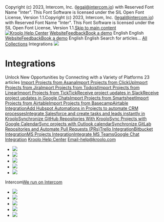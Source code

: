 Copyright (c) 2023, Intercom, Inc. (legal@intercom.io) with Reserved Font Name "Inter". This Font Software is licensed under the SIL Open Font License, Version 1.1.Copyright (c) 2023, Intercom, Inc. (legal@intercom.io) with Reserved Font Name "Inter". This Font Software is licensed under the SIL Open Font License, Version 1.1.[Skip to main content](https://help.kroolo.com/en/collections/9118200-integrations#main-content)
[![Kroolo Help Center](https://downloads.intercomcdn.com/i/o/h4qkzypg/611116/ee699fbf23fef0f6d8d4f666d84c/37cdcedd14003d8fdcfdeda0a05c09cb)](https://help.kroolo.com/en/)
[Website](https://kroolo.com/)[Feedback](https://kroolo.featurebase.app/)[Book a demo](https://kroolo.com/book-demo)
English
English
[Website](https://kroolo.com/)[Feedback](https://kroolo.featurebase.app/)[Book a demo](https://kroolo.com/book-demo)
English
English
Search for articles...
[All Collections](https://help.kroolo.com/en/)
Integrations
![](https://downloads.intercomcdn.com/i/o/569725/905105e270ee0c4a17c8584f/461b500809a608efa816c12d91544664.png)
# Integrations
Unlock New Opportunities by Connecting with a Variety of Platforms
23 articles
[Import Projects from Asana](https://help.kroolo.com/en/articles/9271668-import-projects-from-asana)[Import Projects from ClickUp](https://help.kroolo.com/en/articles/9382914-import-projects-from-clickup)[Import Projects from Jira](https://help.kroolo.com/en/articles/9355717-import-projects-from-jira)[Import Projects from Todoist](https://help.kroolo.com/en/articles/9387813-import-projects-from-todoist)[Import Projects from Linear](https://help.kroolo.com/en/articles/9393219-import-projects-from-linear)[Import Projects from TickTick](https://help.kroolo.com/en/articles/9393262-import-projects-from-ticktick)[Receive project updates in Slack](https://help.kroolo.com/en/articles/10040959-receive-project-updates-in-slack)[Receive project updates in Google Chats](https://help.kroolo.com/en/articles/10040947-receive-project-updates-in-google-chats)[Import Projects from Smartsheet](https://help.kroolo.com/en/articles/10038422-import-projects-from-smartsheet)[Import Projects from Airtable](https://help.kroolo.com/en/articles/10085032-import-projects-from-airtable)[Import Projects from Basecamp](https://help.kroolo.com/en/articles/10089940-import-projects-from-basecamp)[Airtable Integration](https://help.kroolo.com/en/articles/10089943-airtable-integration)[Add Hubspot Automations in Projects to automate CRM processes](https://help.kroolo.com/en/articles/10101418-add-hubspot-automations-in-projects-to-automate-crm-processes)[Integrate Salesforce and create tasks and leads instantly in Kroolo](https://help.kroolo.com/en/articles/10101412-integrate-salesforce-and-create-tasks-and-leads-instantly-in-kroolo)[Synchronize GitHub Repositories With Kroolo](https://help.kroolo.com/en/articles/9552026-synchronize-github-repositories-with-kroolo)[Sync Projects with Google Calendar](https://help.kroolo.com/en/articles/10129616-sync-projects-with-google-calendar)[Sync projects with Outlook calendar](https://help.kroolo.com/en/articles/10129623-sync-projects-with-outlook-calendar)[Synchronize GitLab Repositories and Automate Pull Requests (PRs)](https://help.kroolo.com/en/articles/10173031-synchronize-gitlab-repositories-and-automate-pull-requests-prs)[Trello Integration](https://help.kroolo.com/en/articles/9996041-trello-integration)[Bitbucket Integration](https://help.kroolo.com/en/articles/10494122-bitbucket-integration)[MS Projects Integration](https://help.kroolo.com/en/articles/10537287-ms-projects-integration)[Integrate MS Teams](https://help.kroolo.com/en/articles/10660039-integrate-ms-teams)[Google Chat Integration](https://help.kroolo.com/en/articles/10912346-google-chat-integration)
[Kroolo Help Center](https://help.kroolo.com/en/)
Email-help@kroolo.com
  * [![](https://intercom.help/kroolo/assets/svg/icon:social-facebook/FFFFFF)](https://www.facebook.com/profile.php?id=61553808299270)
  * [![](https://intercom.help/kroolo/assets/svg/icon:social-linkedin/FFFFFF)](https://www.linkedin.com/company/getkroolo)
  * [![](https://intercom.help/kroolo/assets/svg/icon:social-instagram/FFFFFF)](https://www.instagram.com/getkroolo)
  * [![](https://intercom.help/kroolo/assets/svg/icon:social-youtube/FFFFFF)](https://www.youtube.com/@getkroolo/featured)
  * [![](https://intercom.help/kroolo/assets/svg/icon:social-twitter-x/FFFFFF)](https://www.twitter.com/getkroolo)


Intercom[We run on Intercom](https://www.intercom.com/intercom-link?company=Kroolo&solution=customer-support&utm_campaign=intercom-link&utm_content=We+run+on+Intercom&utm_medium=help-center&utm_referrer=https%3A%2F%2Fhelp.kroolo.com%2Fen%2Fcollections%2F9118200-integrations&utm_source=desktop-web)
  * [![](https://intercom.help/kroolo/assets/svg/icon:social-facebook/FFFFFF)](https://www.facebook.com/profile.php?id=61553808299270)
  * [![](https://intercom.help/kroolo/assets/svg/icon:social-linkedin/FFFFFF)](https://www.linkedin.com/company/getkroolo)
  * [![](https://intercom.help/kroolo/assets/svg/icon:social-instagram/FFFFFF)](https://www.instagram.com/getkroolo)
  * [![](https://intercom.help/kroolo/assets/svg/icon:social-youtube/FFFFFF)](https://www.youtube.com/@getkroolo/featured)
  * [![](https://intercom.help/kroolo/assets/svg/icon:social-twitter-x/FFFFFF)](https://www.twitter.com/getkroolo)


